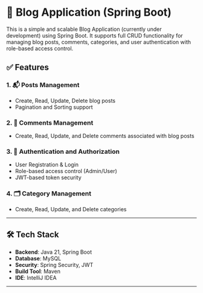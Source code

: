 # 📝 Blog Application (Spring Boot)

This is a simple and scalable Blog Application (currently under development) using Spring Boot. It supports full CRUD functionality for managing blog posts, comments, categories, and user authentication with role-based access control.

## ✅ Features

### 1. 📬 Posts Management
- Create, Read, Update, Delete blog posts
- Pagination and Sorting support
<!-- - Search posts by title or content (optional) -->

### 2. 💬 Comments Management
- Create, Read, Update, and Delete comments associated with blog posts

### 3. 🔐 Authentication and Authorization
- User Registration & Login
- Role-based access control (Admin/User)
- JWT-based token security

### 4. 🗂️ Category Management
- Create, Read, Update, and Delete categories

---

## 🛠️ Tech Stack

- **Backend**: Java 21, Spring Boot
- **Database**: MySQL
- **Security**: Spring Security, JWT
- **Build Tool**: Maven
- **IDE**: IntelliJ IDEA

---
